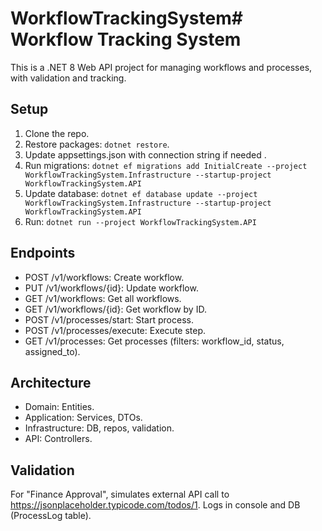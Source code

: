 # WorkflowTrackingSystem# Workflow Tracking System

This is a .NET 8 Web API project for managing workflows and processes, with validation and tracking.

## Setup
1. Clone the repo.
2. Restore packages: `dotnet restore`.
3. Update appsettings.json with connection string if needed .
4. Run migrations: `dotnet ef migrations add InitialCreate --project WorkflowTrackingSystem.Infrastructure --startup-project WorkflowTrackingSystem.API`
5. Update database: `dotnet ef database update --project WorkflowTrackingSystem.Infrastructure --startup-project WorkflowTrackingSystem.API`
6. Run: `dotnet run --project WorkflowTrackingSystem.API`

## Endpoints
- POST /v1/workflows: Create workflow.
- PUT /v1/workflows/{id}: Update workflow.
- GET /v1/workflows: Get all workflows.
- GET /v1/workflows/{id}: Get workflow by ID.
- POST /v1/processes/start: Start process.
- POST /v1/processes/execute: Execute step.
- GET /v1/processes: Get processes (filters: workflow_id, status, assigned_to).

## Architecture
- Domain: Entities.
- Application: Services, DTOs.
- Infrastructure: DB, repos, validation.
- API: Controllers.

## Validation
For "Finance Approval", simulates external API call to https://jsonplaceholder.typicode.com/todos/1. Logs in console and DB (ProcessLog table).
